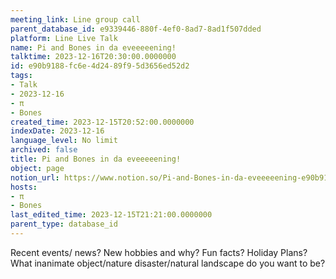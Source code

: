 ```yaml
---
meeting_link: Line group call
parent_database_id: e9339446-880f-4ef0-8ad7-8ad1f507dded
platform: Line Live Talk
name: Pi and Bones in da eveeeeening!
talktime: 2023-12-16T20:30:00.0000000
id: e90b9188-fc6e-4d24-89f9-5d3656ed52d2
tags:
- Talk
- 2023-12-16
- π
- Bones
created_time: 2023-12-15T20:52:00.0000000
indexDate: 2023-12-16
language_level: No limit
archived: false
title: Pi and Bones in da eveeeeening!
object: page
notion_url: https://www.notion.so/Pi-and-Bones-in-da-eveeeeening-e90b9188fc6e4d2489f95d3656ed52d2
hosts:
- π
- Bones
last_edited_time: 2023-12-15T21:21:00.0000000
parent_type: database_id
---
```



Recent events/ news?
New hobbies and why?
Fun facts? 
Holiday Plans?
What inanimate object/nature disaster/natural landscape do you want to be?























